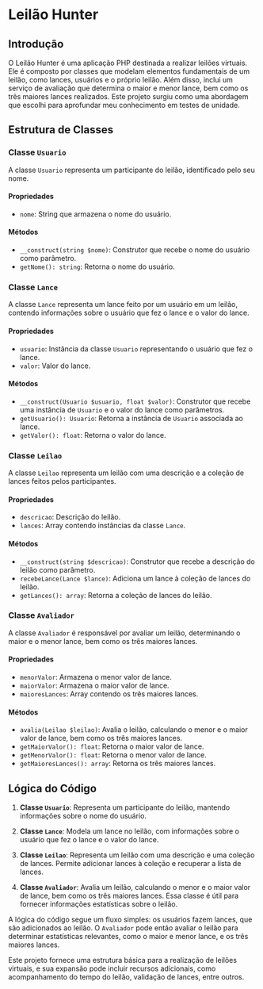 # Leilão Hunter

## Introdução

O Leilão Hunter é uma aplicação PHP destinada a realizar leilões virtuais. Ele é composto por classes que modelam elementos fundamentais de um leilão, como lances, usuários e o próprio leilão. Além disso, inclui um serviço de avaliação que determina o maior e menor lance, bem como os três maiores lances realizados. Este projeto surgiu como uma abordagem que escolhi para aprofundar meu conhecimento em testes de unidade.

## Estrutura de Classes

### Classe `Usuario`

A classe `Usuario` representa um participante do leilão, identificado pelo seu nome.

#### Propriedades

- `nome`: String que armazena o nome do usuário.

#### Métodos

- `__construct(string $nome)`: Construtor que recebe o nome do usuário como parâmetro.
- `getNome(): string`: Retorna o nome do usuário.

### Classe `Lance`

A classe `Lance` representa um lance feito por um usuário em um leilão, contendo informações sobre o usuário que fez o lance e o valor do lance.

#### Propriedades

- `usuario`: Instância da classe `Usuario` representando o usuário que fez o lance.
- `valor`: Valor do lance.

#### Métodos

- `__construct(Usuario $usuario, float $valor)`: Construtor que recebe uma instância de `Usuario` e o valor do lance como parâmetros.
- `getUsuario(): Usuario`: Retorna a instância de `Usuario` associada ao lance.
- `getValor(): float`: Retorna o valor do lance.

### Classe `Leilao`

A classe `Leilao` representa um leilão com uma descrição e a coleção de lances feitos pelos participantes.

#### Propriedades

- `descricao`: Descrição do leilão.
- `lances`: Array contendo instâncias da classe `Lance`.

#### Métodos

- `__construct(string $descricao)`: Construtor que recebe a descrição do leilão como parâmetro.
- `recebeLance(Lance $lance)`: Adiciona um lance à coleção de lances do leilão.
- `getLances(): array`: Retorna a coleção de lances do leilão.

### Classe `Avaliador`

A classe `Avaliador` é responsável por avaliar um leilão, determinando o maior e o menor lance, bem como os três maiores lances.

#### Propriedades

- `menorValor`: Armazena o menor valor de lance.
- `maiorValor`: Armazena o maior valor de lance.
- `maioresLances`: Array contendo os três maiores lances.

#### Métodos

- `avalia(Leilao $leilao)`: Avalia o leilão, calculando o menor e o maior valor de lance, bem como os três maiores lances.
- `getMaiorValor(): float`: Retorna o maior valor de lance.
- `getMenorValor(): float`: Retorna o menor valor de lance.
- `getMaioresLances(): array`: Retorna os três maiores lances.

## Lógica do Código

1. **Classe `Usuario`**: Representa um participante do leilão, mantendo informações sobre o nome do usuário.

2. **Classe `Lance`**: Modela um lance no leilão, com informações sobre o usuário que fez o lance e o valor do lance.

3. **Classe `Leilao`**: Representa um leilão com uma descrição e uma coleção de lances. Permite adicionar lances à coleção e recuperar a lista de lances.

4. **Classe `Avaliador`**: Avalia um leilão, calculando o menor e o maior valor de lance, bem como os três maiores lances. Essa classe é útil para fornecer informações estatísticas sobre o leilão.

A lógica do código segue um fluxo simples: os usuários fazem lances, que são adicionados ao leilão. O `Avaliador` pode então avaliar o leilão para determinar estatísticas relevantes, como o maior e menor lance, e os três maiores lances.

Este projeto fornece uma estrutura básica para a realização de leilões virtuais, e sua expansão pode incluir recursos adicionais, como acompanhamento do tempo do leilão, validação de lances, entre outros.
